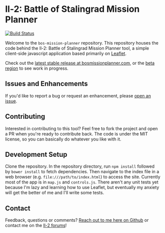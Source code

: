 # Il-2: Battle of Stalingrad Mission Planner

[![Build Status](https://travis-ci.org/gavincabbage/bos-mission-planner.svg?branch=master)](https://travis-ci.org/gavincabbage/bos-mission-planner)

Welcome to the `bos-mission-planner` repository. This repository houses the code behind the Il-2: Battle of Stalingrad Mission Planner tool, a simple client-side javascript application based primarily on [Leaflet](http://leafletjs.com/).

Check out the [latest stable release at bosmissionplanner.com](http://bosmissionplanner.com), or the [beta region](http://beta.bosmissionplanner.com) to see work in progress.

## Issues and Enhancements

If you'd like to report a bug or request an enhancement, please [open an issue](https://github.com/gavincabbage/bos-mission-planner/issues).

## Contributing

Interested in contributing to this tool? Feel free to fork the project and open a PR when you're ready to contribute back. The code is under the MIT license, so you can basically do whatever you like with it.

## Development Setup

Clone the repository. In the repository directory, run `npm install` followed by `bower install` to fetch dependencies. Then navigate to the index file in a web browser (e.g. `file:///path/to/index.html`) to access the site. Currently most of the app is in `map.js` and `controls.js`. There aren't any unit tests yet because I'm lazy and learning how to use Leaflet, but eventually my anxiety will get the better of me and I'll write some tests.

## Contact

Feedback, questions or comments? [Reach out to me here on Github](https://github.com/gavincabbage) or contact me on the [Il-2 forums](http://forum.il2sturmovik.com/user/90440-curiousgamblerr/)!
